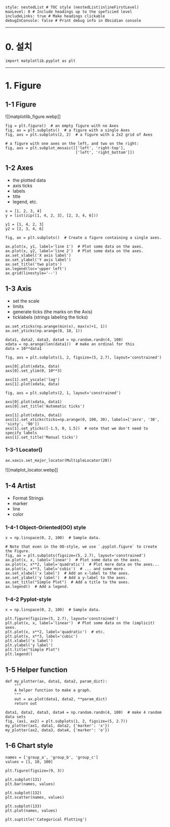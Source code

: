 ```table-of-contents
style: nestedList # TOC style (nestedList|inlineFirstLevel)
maxLevel: 0 # Include headings up to the speficied level
includeLinks: true # Make headings clickable
debugInConsole: false # Print debug info in Obsidian console
```
---
# 0. 설치

```
import matplotlib.pyplot as plt
```

---
# 1. Figure 
## 1-1 Figure

![[matplotlib_figure.webp]]

```
fig = plt.figure()  # an empty figure with no Axes
fig, ax = plt.subplots()  # a figure with a single Axes
fig, axs = plt.subplots(2, 2)  # a figure with a 2x2 grid of Axes

# a figure with one axes on the left, and two on the right:
fig, axs = plt.subplot_mosaic([['left', 'right-top'],
                               ['left', 'right_bottom']])
```

## 1-2 Axes

* the plotted data
* axis ticks
* labels
* title
* legend, etc.
```
x = [1, 2, 3, 4]
y = list(zip([1, 4, 2, 3], [2, 3, 4, 6]))

y1 = [1, 4, 2, 3]
y2 = [2, 3, 4, 6]

fig, ax = plt.subplots()  # Create a figure containing a single axes.

ax.plot(x, y1, label='line 1')  # Plot some data on the axes.
ax.plot(x, y2, label='line 2')  # Plot some data on the axes.
ax.set_xlabel('X axis label')
ax.set_ylabel('Y axis label')
ax.set_title('two plots')
ax.legend(loc='upper left')
ax.grid(linestyle='--')
```

## 1-3 Axis

* set the scale 
* limits 
* generate ticks (the marks on the Axis) 
* ticklabels (strings labeling the ticks)

```
ax.set_xticks(np.arange(min(x), max(x)+1, 1))
ax.set_yticks(np.arange(0, 10, 1))
```

```
data1, data2, data3, data4 = np.random.randn(4, 100)
xdata = np.arange(len(data1))  # make an ordinal for this
data = 10**data1

fig, axs = plt.subplots(1, 2, figsize=(5, 2.7), layout='constrained')

axs[0].plot(xdata, data)
axs[0].set_ylim(0, 10**3)

axs[1].set_yscale('log')
axs[1].plot(xdata, data)
```

```
fig, axs = plt.subplots(2, 1, layout='constrained')

axs[0].plot(xdata, data1)
axs[0].set_title('Automatic ticks')

axs[1].plot(xdata, data1)
axs[1].set_xticks(ticks=np.arange(0, 100, 30), labels=['zero', '30', 'sixty', '90'])
axs[1].set_yticks([-1.5, 0, 1.5])  # note that we don't need to specify labels
axs[1].set_title('Manual ticks')
```

### 1-3-1 Locator()

```
ax.xaxis.set_major_locator(MultipleLocator(20))
```

![[matplot_locator.webp]]

## 1-4 Artist

- Format Strings
- marker
- line
- color

### 1-4-1 Object-Oriented(OO) style

```
x = np.linspace(0, 2, 100)  # Sample data.

# Note that even in the OO-style, we use `.pyplot.figure` to create the Figure.
fig, ax = plt.subplots(figsize=(5, 2.7), layout='constrained')
ax.plot(x, x, label='linear')  # Plot some data on the axes.
ax.plot(x, x**2, label='quadratic')  # Plot more data on the axes...
ax.plot(x, x**3, label='cubic')  # ... and some more.
ax.set_xlabel('x label')  # Add an x-label to the axes.
ax.set_ylabel('y label')  # Add a y-label to the axes.
ax.set_title("Simple Plot")  # Add a title to the axes.
ax.legend()  # Add a legend.
```

### 1-4-2 Pyplot-style

```
x = np.linspace(0, 2, 100)  # Sample data.

plt.figure(figsize=(5, 2.7), layout='constrained')
plt.plot(x, x, label='linear')  # Plot some data on the (implicit) axes.
plt.plot(x, x**2, label='quadratic')  # etc.
plt.plot(x, x**3, label='cubic')
plt.xlabel('x label')
plt.ylabel('y label')
plt.title("Simple Plot")
plt.legend()
```

## 1-5 Helper function

```
def my_plotter(ax, data1, data2, param_dict):
    """
    A helper function to make a graph.
    """
    out = ax.plot(data1, data2, **param_dict)
    return out

data1, data2, data3, data4 = np.random.randn(4, 100)  # make 4 random data sets
fig, (ax1, ax2) = plt.subplots(1, 2, figsize=(5, 2.7))
my_plotter(ax1, data1, data2, {'marker': 'x'})
my_plotter(ax2, data3, data4, {'marker': 'o'})
```

## 1-6 Chart style

```
names = ['group_a', 'group_b', 'group_c']
values = [1, 10, 100]

plt.figure(figsize=(9, 3))

plt.subplot(131)
plt.bar(names, values)

plt.subplot(132)
plt.scatter(names, values)

plt.subplot(133)
plt.plot(names, values)

plt.suptitle('Categorical Plotting')
```


